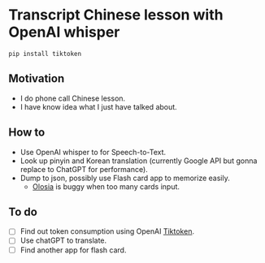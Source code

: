 # Transcript Chinese lesson with OpenAI whisper

```
pip install tiktoken
```

## Motivation

- I do phone call Chinese lesson.
- I have know idea what I just have talked about.

## How to

- Use OpenAI whisper to for Speech-to-Text.
- Look up pinyin and Korean translation (currently Google API but gonna replace to ChatGPT for performance).
- Dump to json, possibly use Flash card app to memorize easily. 
  - [Olosia](https://olosia.com) is buggy when too many cards input.

## To do

- [ ] Find out token consumption using OpenAI [Tiktoken](https://github.com/openai/openai-cookbook/blob/main/examples/How_to_count_tokens_with_tiktoken.ipynb).
- [ ] Use chatGPT to translate.
- [ ] Find another app for flash card.
